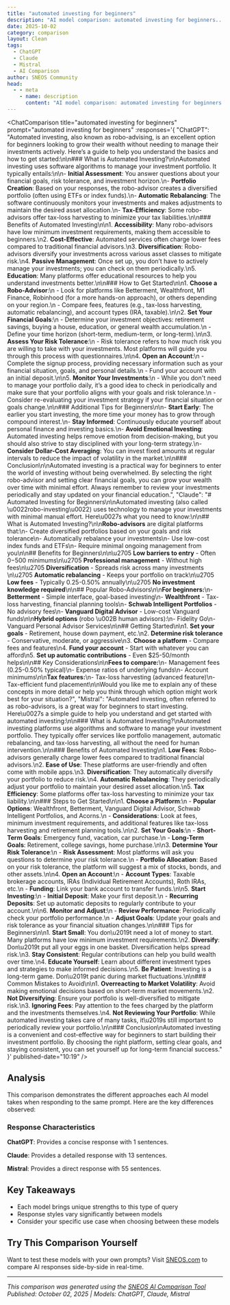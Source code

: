 ```yaml
---
title: "automated investing for beginners"
description: "AI model comparison: automated investing for beginners..."
date: 2025-10-02
category: comparison
layout: Clean
tags:
  - ChatGPT
  - Claude
  - Mistral
  - AI Comparison
author: SNEOS Community
head:
  - - meta
    - name: description
      content: "AI model comparison: automated investing for beginners..."
---
```


<ChatComparison
  title="automated investing for beginners"
  prompt="automated investing for beginners"
  :responses='{
    "ChatGPT": "Automated investing, also known as robo-advising, is an excellent option for beginners looking to grow their wealth without needing to manage their investments actively. Here’s a guide to help you understand the basics and how to get started:\n\n### What is Automated Investing?\n\nAutomated investing uses software algorithms to manage your investment portfolio. It typically entails:\n\n- **Initial Assessment**: You answer questions about your financial goals, risk tolerance, and investment horizon.\n- **Portfolio Creation**: Based on your responses, the robo-advisor creates a diversified portfolio (often using ETFs or index funds).\n- **Automatic Rebalancing**: The software continuously monitors your investments and makes adjustments to maintain the desired asset allocation.\n- **Tax-Efficiency**: Some robo-advisors offer tax-loss harvesting to minimize your tax liabilities.\n\n### Benefits of Automated Investing\n\n1. **Accessibility**: Many robo-advisors have low minimum investment requirements, making them accessible to beginners.\n2. **Cost-Effective**: Automated services often charge lower fees compared to traditional financial advisors.\n3. **Diversification**: Robo-advisors diversify your investments across various asset classes to mitigate risk.\n4. **Passive Management**: Once set up, you don’t have to actively manage your investments; you can check on them periodically.\n5. **Education**: Many platforms offer educational resources to help you understand investments better.\n\n### How to Get Started\n\n1. **Choose a Robo-Advisor**:\n   - Look for platforms like Betterment, Wealthfront, M1 Finance, Robinhood (for a more hands-on approach), or others depending on your region.\n   - Compare fees, features (e.g., tax-loss harvesting, automatic rebalancing), and account types (IRA, taxable).\n\n2. **Set Your Financial Goals**:\n   - Determine your investment objectives: retirement savings, buying a house, education, or general wealth accumulation.\n   - Define your time horizon (short-term, medium-term, or long-term).\n\n3. **Assess Your Risk Tolerance**:\n   - Risk tolerance refers to how much risk you are willing to take with your investments. Most platforms will guide you through this process with questionnaires.\n\n4. **Open an Account**:\n   - Complete the signup process, providing necessary information such as your financial situation, goals, and personal details.\n   - Fund your account with an initial deposit.\n\n5. **Monitor Your Investments**:\n   - While you don't need to manage your portfolio daily, it’s a good idea to check in periodically and make sure that your portfolio aligns with your goals and risk tolerance.\n   - Consider re-evaluating your investment strategy if your financial situation or goals change.\n\n### Additional Tips for Beginners\n\n- **Start Early**: The earlier you start investing, the more time your money has to grow through compound interest.\n- **Stay Informed**: Continuously educate yourself about personal finance and investing basics.\n- **Avoid Emotional Investing**: Automated investing helps remove emotion from decision-making, but you should also strive to stay disciplined with your long-term strategy.\n- **Consider Dollar-Cost Averaging**: You can invest fixed amounts at regular intervals to reduce the impact of volatility in the market.\n\n### Conclusion\n\nAutomated investing is a practical way for beginners to enter the world of investing without being overwhelmed. By selecting the right robo-advisor and setting clear financial goals, you can grow your wealth over time with minimal effort. Always remember to review your investments periodically and stay updated on your financial education.",
    "Claude": "# Automated Investing for Beginners\n\nAutomated investing (also called \u0022robo-investing\u0022) uses technology to manage your investments with minimal manual effort. Here\u0027s what you need to know:\n\n## What is Automated Investing?\n\n**Robo-advisors** are digital platforms that:\n- Create diversified portfolios based on your goals and risk tolerance\n- Automatically rebalance your investments\n- Use low-cost index funds and ETFs\n- Require minimal ongoing management from you\n\n## Benefits for Beginners\n\n\u2705 **Low barriers to entry** - Often $0-$500 minimums\n\u2705 **Professional management** - Without high fees\n\u2705 **Diversification** - Spreads risk across many investments  \n\u2705 **Automatic rebalancing** - Keeps your portfolio on track\n\u2705 **Low fees** - Typically 0.25-0.50% annually\n\u2705 **No investment knowledge required**\n\n## Popular Robo-Advisors\n\n**For beginners:**\n- **Betterment** - Simple interface, goal-based investing\n- **Wealthfront** - Tax-loss harvesting, financial planning tools\n- **Schwab Intelligent Portfolios** - No advisory fees\n- **Vanguard Digital Advisor** - Low-cost Vanguard funds\n\n**Hybrid options** (robo \u002B human advisors):\n- Fidelity Go\n- Vanguard Personal Advisor Services\n\n## Getting Started\n\n1. **Set your goals** - Retirement, house down payment, etc.\n2. **Determine risk tolerance** - Conservative, moderate, or aggressive\n3. **Choose a platform** - Compare fees and features\n4. **Fund your account** - Start with whatever you can afford\n5. **Set up automatic contributions** - Even $25-50/month helps\n\n## Key Considerations\n\n**Fees to compare:**\n- Management fees (0.25-0.50% typical)\n- Expense ratios of underlying funds\n- Account minimums\n\n**Tax features:**\n- Tax-loss harvesting (advanced feature)\n- Tax-efficient fund placement\n\nWould you like me to explain any of these concepts in more detail or help you think through which option might work best for your situation?",
    "Mistral": "Automated investing, often referred to as robo-advisors, is a great way for beginners to start investing. Here\u0027s a simple guide to help you understand and get started with automated investing:\n\n### What is Automated Investing?\nAutomated investing platforms use algorithms and software to manage your investment portfolio. They typically offer services like portfolio management, automatic rebalancing, and tax-loss harvesting, all without the need for human intervention.\n\n### Benefits of Automated Investing\n1. **Low Fees**: Robo-advisors generally charge lower fees compared to traditional financial advisors.\n2. **Ease of Use**: These platforms are user-friendly and often come with mobile apps.\n3. **Diversification**: They automatically diversify your portfolio to reduce risk.\n4. **Automatic Rebalancing**: They periodically adjust your portfolio to maintain your desired asset allocation.\n5. **Tax Efficiency**: Some platforms offer tax-loss harvesting to minimize your tax liability.\n\n### Steps to Get Started\n\n1. **Choose a Platform**:\n   - **Popular Options**: Wealthfront, Betterment, Vanguard Digital Advisor, Schwab Intelligent Portfolios, and Acorns.\n   - **Considerations**: Look at fees, minimum investment requirements, and additional features like tax-loss harvesting and retirement planning tools.\n\n2. **Set Your Goals**:\n   - **Short-Term Goals**: Emergency fund, vacation, car purchase.\n   - **Long-Term Goals**: Retirement, college savings, home purchase.\n\n3. **Determine Your Risk Tolerance**:\n   - **Risk Assessment**: Most platforms will ask you questions to determine your risk tolerance.\n   - **Portfolio Allocation**: Based on your risk tolerance, the platform will suggest a mix of stocks, bonds, and other assets.\n\n4. **Open an Account**:\n   - **Account Types**: Taxable brokerage accounts, IRAs (Individual Retirement Accounts), Roth IRAs, etc.\n   - **Funding**: Link your bank account to transfer funds.\n\n5. **Start Investing**:\n   - **Initial Deposit**: Make your first deposit.\n   - **Recurring Deposits**: Set up automatic deposits to regularly contribute to your account.\n\n6. **Monitor and Adjust**:\n   - **Review Performance**: Periodically check your portfolio performance.\n   - **Adjust Goals**: Update your goals and risk tolerance as your financial situation changes.\n\n### Tips for Beginners\n\n1. **Start Small**: You don\u2019t need a lot of money to start. Many platforms have low minimum investment requirements.\n2. **Diversify**: Don\u2019t put all your eggs in one basket. Diversification helps spread risk.\n3. **Stay Consistent**: Regular contributions can help you build wealth over time.\n4. **Educate Yourself**: Learn about different investment types and strategies to make informed decisions.\n5. **Be Patient**: Investing is a long-term game. Don\u2019t panic during market fluctuations.\n\n### Common Mistakes to Avoid\n\n1. **Overreacting to Market Volatility**: Avoid making emotional decisions based on short-term market movements.\n2. **Not Diversifying**: Ensure your portfolio is well-diversified to mitigate risk.\n3. **Ignoring Fees**: Pay attention to the fees charged by the platform and the investments themselves.\n4. **Not Reviewing Your Portfolio**: While automated investing takes care of many tasks, it\u2019s still important to periodically review your portfolio.\n\n### Conclusion\nAutomated investing is a convenient and cost-effective way for beginners to start building their investment portfolio. By choosing the right platform, setting clear goals, and staying consistent, you can set yourself up for long-term financial success."
  }'
  published-date="10:19"
/>

## Analysis

This comparison demonstrates the different approaches each AI model takes when responding to the same prompt. Here are the key differences observed:

### Response Characteristics

**ChatGPT**: Provides a concise response with 1 sentences. 

**Claude**: Provides a detailed response with 13 sentences. 

**Mistral**: Provides a direct response with 55 sentences. 

## Key Takeaways

- Each model brings unique strengths to this type of query
- Response styles vary significantly between models
- Consider your specific use case when choosing between these models

## Try This Comparison Yourself

Want to test these models with your own prompts? Visit [SNEOS.com](https://sneos.com) to compare AI responses side-by-side in real-time.

---

*This comparison was generated using the [SNEOS AI Comparison Tool](https://sneos.com)*
*Published: October 02, 2025 | Models: ChatGPT, Claude, Mistral*
